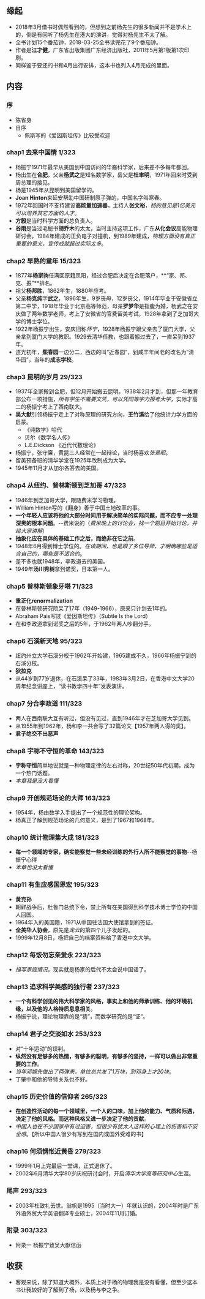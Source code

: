 ##  缘起

+ 2018年3月借书时偶然看到的，但想到之前杨先生的很多新闻并不是学术上的，倒是有回听了杨先生在港大的演讲，觉得对杨先生不太了解。
+ 全书计划15个番茄钟，2018-03-25全书读完花了9个番茄钟。
+ 作者是**江才健**，广东省出版集团广东经济出版社，2011年5月第1版第1次印刷。
+ 同样鉴于要还的书和4月出行安排，这本书也列入4月完成的里面。

## 内容

### 序

+ 陈省身
+ 自序
  + 佩斯写的《爱因斯坦传》比较受欢迎

###  chap1 去来中国情  1/323
+ 杨振宁1971年最早从美国到中国访问的华裔科学家，后来差不多每年都回。
+ 杨出生在**合肥**，父亲**杨武之**是知名数学家，岳父是**杜聿明**，1971年回来时受到周总理的接见。
+ 杨是1945年从昆明到美国留学的。
+ **Joan Hinton**来延安帮助中国研制原子弹的，中国名字叫寒春。
+ 1972年回国时不支持建设**高能量加速器**，主持人**张文裕**，*杨的意见是1亿美元可以培养其它方面的人才*。
+ **方毅**是当时科学方面的总负责人。
+ **谷雨**是当过毛秘书**胡乔木**的太太，当时主持这项工作，广东**从化会议**高能物理研讨会，1984年建成的正负电子对撞机，到1989年建成，*物理方面没有真正重要的意义，宣传成就超过实际太多*。

###  chap2 早熟的童年  15/323
+ 1877年**杨家驹**任满回原籍凤阳，经过合肥后决定在合肥落户，**“家、邦、克、振”**排名。
+ 祖父**杨邦胜**，1862年生，1880年应考。
+ 父亲**杨克纯**字**武之**，1896年生，9岁丧母，12岁丧父，1914年毕业于安徽省立第二中学，1918年毕业于北京高等师范，母亲**罗梦华**是指腹为婚，杨武之在安庆做了两年数学老师，考上了安微省的官费留美考试，1928年拿到了芝加哥大学的博士学位。
+ 1922年杨振宁出生，安庆旧称*怀宁*，1928年杨振宁跟父亲去了厦门大学，父亲拿到厦门大学的教职。1929去清华任教，也跟着搬过去了，一直呆到1937年。
+ 道光初年，**熙春园**一边分二，西边的叫“近春园”，到咸丰年间老的改名为“清华园”，当年的**成志学校**。

### chap3 昆明的岁月  29/323

+ 1937年全家搬到合肥，但12月开始搬去昆明，1938年2月才到，但那一年教育部公布一项措施，*所有学生不需要文凭，可以凭同等学力报考大学*，实际才高二的杨振宁考上了西南联大。
+ **吴大猷**引领杨振宁走上了对称原理的研究方向，**王竹溪**给了他统计力学方面的启蒙。
    + 《纯数学》哈代
    + 贝尔《数学名人传》
    + L.E.Dickson 《近代代数理论》
+ 杨振宁，张守廉，黄昆三人经常在一起辩论，当时杨喜欢*张景昭*。
+ 留美预备班的清华学堂在1925年改制成为大学。
+ 1945年11月才从加尔各答去的美国。

###  chap4 从纽约、普林斯顿到芝加哥  47/323
+ 1946年到芝加哥大学，跟随费米学习物理。
+ William Hinton写的《翻身》善于中国土地改革的事。
+ **一个年轻人应该将他的大部分时间用于解决简单的实际问题，而不应专一处理深奥的根本问题**。--费米说的（*费米晚上的讨论会，找一个题目开始讨论，并给大家讲解*）
+ **抽象化应在具体的基础工作之后，而绝非在它之前**。
+ 1948年6月得到博士学位的。*在读期间，也是跟了多位导师，才明确哪些是适合自己的，哪些是不适合的*。
+ 差不多也就1948年，李政道去的美国。
+ 1949年**汤川秀树**拿到诺奖，日本第一人。

###  chap5 普林斯顿象牙塔  71/323
+ **重正化renormalization**
+ 在普林斯顿研究院呆了17年（1949-1966），原来只计划去1年的。
+ Abraham Pais写过《爱因斯坦传》（Subtle Is the Lord）
+ 在和李政道拿到诺奖之后的5年，于1962年两人吵翻分手。

###  chap6 石溪新天地  95/323
+ 纽约州立大学石溪分校于1962年开始建，1965建成不久，1966年杨振宁到的石溪分校。
+ **狄拉克**
+ 从44岁到77岁退休，在石溪呆了33年，1983年3月2日，在香港中文大学20周年纪念讲座上，“读书教学四十年”发表演讲。

###  chap7 分合李政道  111/323
+ 两人在西南联大互有听过，但没有见过，直到1946年才在芝加哥大学见到。
+ 从1955年到1962年，杨和李一共合写了32篇论文【1957年两人得的奖】。
+ **君子绝交不出恶声**

###  chap8 宇称不守恒的革命   143/323
+ **宇称守恒**简单地说就是一种物理定律的左右对称，20世纪50年代初期，成为一个热门话题。
+ *本章我是没大看懂*

###  chap9 开创规范场论的大师  163/323
+ 1954年，杨由数学入手提出了一个规范性的理论架构。
+ 杨真正了解到规范场论的几何意义，是到了1967和1968年。

###  chap10 统计物理集大成  181/323
+ **每一个领域的专家，确实能察觉一些未经训练的外行人所不能察觉的事物**--杨振宁心得
+ *本章也没太看懂*

###  chap11 有生应感国恩宏  195/323
+ **黄克孙**
+ 朝鲜战争后，杜鲁门总统下令，禁止所有在美国得到科学技术博士学位的中国人回国。
+ 1964年入的美国籍，1971从中国驻法国大使馆拿到的签证。
+ **全美华人协会**，原先是*龙云*的第四个儿子发起的。
+ 1999年12月8日，杨把自己的档案资料给了香港中文大学。

###  chap12 每饭勿忘亲爱永  223/323
+ *描写家庭情况*，现实就是杨家的后代不太会说中国话了。

### chap13 追求科学美感的独行者  237/323

+ **一个有科学创见的伟大科学家的风格，事实上和他的师承训练、他的环境机缘，以及他的人格特质息息相关**。
+ 杨振宁说，理论物理靠的是“猜”，而数学研究的是“证”。

### chap14 君子之交淡如水 253/323

+ 对“十年运动”的误判。
+ **纵然没有足够多的热情，有够多的聪明，有够多的坚持，一样可以做出非常重要的工作**。
+ *当年邓嫁先做出了两弹来，单位总共发了1万块，到邓身上才20块*。
+ 丁肇中和他的导师关系也不好。

### chap15 历史价值的信仰者 265/323

+ **在创造性活动的每一个领域里，一个人的口味，加上他的能力、气质和际遇，决定了他的风格。而这种风格又进一步决定了他的贡献**。
+ *中国人也在不少国家中有过迫害，但很少有犹太人这样的心理上的伤害和不安全感*。【所以中国人很少有写到在国内或国外受难的书】

### chap16 何须惆怅近黄昏 279/323

+ 1999年1月上完最后一堂课，正式退休了。
+ 2002年6月清华大学80岁庆祝研讨会时，开启*清华大学高等研究中心*生涯。

### 尾声 293/323

+ 2003年杜致礼去世。翁帆是1995（当时大一）年就认识的，2004年时是广东外语外贸大学英语翻译专业硕士，2004年11月订婚。

### 附录 303/323

+ 附录一 杨振宁致吴大猷信函

## 收获

+ 客观来说，除了知道大概外，本质上对于杨的物理我是没有看懂，但至少这本书让我较好的了解到了杨，以及杨与李之争。